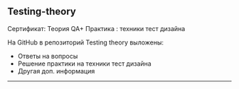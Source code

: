 
## Testing-theory 


Сертификат: Теория QA+ Практика : техники тест дизайна


На GitHub в репозиторий Testing theory выложены:
 - Ответы на вопросы
 - Решение практики на техники тест дизайна
 - Другая доп. информация



---
